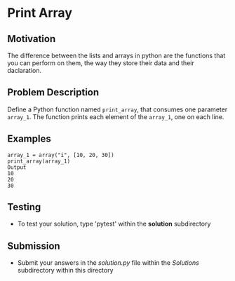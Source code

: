 # Print Array      

## Motivation
The difference between the lists and arrays in python are the functions that you can perform on them, the way they store their data and their daclaration.
  

## Problem Description 
Define a Python function named `print_array`, that consumes one parameter `array_1`. The function prints each element of the `array_1`, one on each line. 


## Examples
```
array_1 = array("i", [10, 20, 30])
print_array(array_1)
Output 
10
20
30
```

## Testing
* To test your solution, type 'pytest' within the **solution** subdirectory

## Submission
* Submit your answers in the *solution.py* file within the *Solutions* subdirectory within this directory

